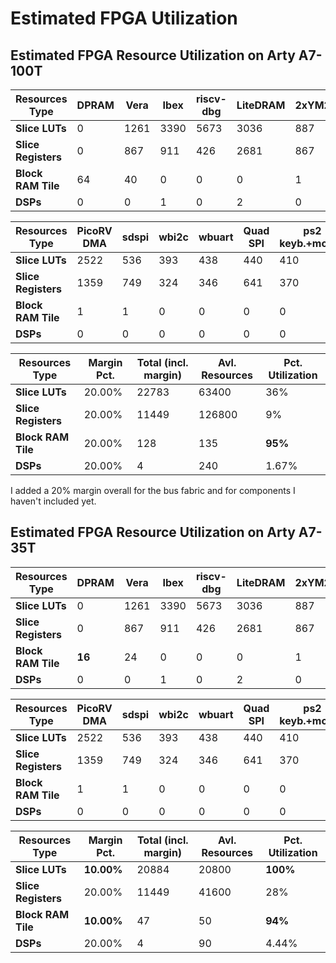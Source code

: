 Estimated FPGA Utilization
==========================

Estimated FPGA Resource Utilization on Arty A7-100T
----------------------------------------------------

| Resources Type | DPRAM | Vera | Ibex | riscv-dbg | LiteDRAM | 2xYM2149+DAC |
|----------------|-------|------|------|-----------|----------|--------------|
|**Slice LUTs**|0|1261|3390|5673|3036|887|
|**Slice Registers**|0|867|911|426|2681|867|
|**Block RAM Tile**|64|40|0|0|0|1|
|**DSPs**|0|0|1|0|2|0|

| Resources Type | PicoRV DMA | sdspi | wbi2c | wbuart | Quad SPI | ps2 keyb.+mouse |
|----------------|------------|-------|-------|--------|----------|-----------|
|**Slice LUTs**|2522|536|393|438|440|410|
|**Slice Registers**|1359|749|324|346|641|370|
|**Block RAM Tile**|1|1|0|0|0|0|
|**DSPs**|0|0|0|0|0|0|

| Resources Type | Margin Pct. | Total (incl. margin) | Avl. Resources | Pct. Utilization |
|----------------|-------------|----------------------|----------------|------------------|
|**Slice LUTs**|20.00%|22783|63400|36%|
|**Slice Registers**|20.00%|11449|126800|9%|
|**Block RAM Tile**|20.00%|128|135|**95%**|
|**DSPs**|20.00%|4|240|1.67%|

I added a 20% margin overall for the bus fabric and for components I haven't included yet.

Estimated FPGA Resource Utilization on Arty A7-35T
--------------------------------------------------

| Resources Type |  DPRAM | Vera | Ibex | riscv-dbg | LiteDRAM | 2xYM2149+DAC |
|----------------|--------|------|------|-----------|----------|--------------|
|**Slice LUTs**|0|1261|3390|5673|3036|887|
|**Slice Registers**|0|867|911|426|2681|867|
|**Block RAM Tile**|**16**|24|0|0|0|1|
|**DSPs**|0|0|1|0|2|0|

| Resources Type | PicoRV DMA | sdspi | wbi2c | wbuart | Quad SPI | ps2 keyb.+mouse |
|----------------|------------|-------|-------|--------|----------|-----------|
|**Slice LUTs**|2522|536|393|438|440|410|
|**Slice Registers**|1359|749|324|346|641|370|
|**Block RAM Tile**|1|1|0|0|0|0|
|**DSPs**|0|0|0|0|0|0|

| Resources Type | Margin Pct. | Total (incl. margin) | Avl. Resources | Pct. Utilization |
|----------------|-------------|----------------------|----------------|------------------|
|**Slice LUTs**|**10.00%**|20884|20800|**100%**
|**Slice Registers**|20.00%|11449|41600|28%
|**Block RAM Tile**|**10.00%**|47|50|**94%**
|**DSPs**|20.00%|4|90|4.44%
